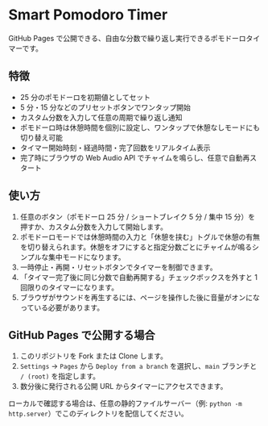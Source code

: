 # Smart Pomodoro Timer

GitHub Pages で公開できる、自由な分数で繰り返し実行できるポモドーロタイマーです。

## 特徴

- 25 分のポモドーロを初期値としてセット
- 5 分・15 分などのプリセットボタンでワンタップ開始
- カスタム分数を入力して任意の周期で繰り返し通知
- ポモドーロ時は休憩時間を個別に設定し、ワンタップで休憩なしモードにも切り替え可能
- タイマー開始時刻・経過時間・完了回数をリアルタイム表示
- 完了時にブラウザの Web Audio API でチャイムを鳴らし、任意で自動再スタート

## 使い方

1. 任意のボタン（ポモドーロ 25 分 / ショートブレイク 5 分 / 集中 15 分）を押すか、カスタム分数を入力して開始します。
2. ポモドーロモードでは休憩時間の入力と「休憩を挟む」トグルで休憩の有無を切り替えられます。休憩をオフにすると指定分数ごとにチャイムが鳴るシンプルな集中モードになります。
3. 一時停止・再開・リセットボタンでタイマーを制御できます。
4. 「タイマー完了後に同じ分数で自動再開する」チェックボックスを外すと 1 回限りのタイマーになります。
5. ブラウザがサウンドを再生するには、ページを操作した後に音量がオンになっている必要があります。

## GitHub Pages で公開する場合

1. このリポジトリを Fork または Clone します。
2. `Settings` → `Pages` から `Deploy from a branch` を選択し、`main` ブランチと `/ (root)` を指定します。
3. 数分後に発行される公開 URL からタイマーにアクセスできます。

ローカルで確認する場合は、任意の静的ファイルサーバー（例: `python -m http.server`）でこのディレクトリを配信してください。
